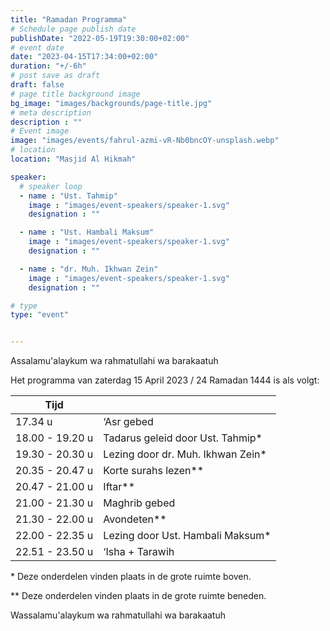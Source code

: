 ```yaml
---
title: "Ramadan Programma"
# Schedule page publish date
publishDate: "2022-05-19T19:30:00+02:00"
# event date
date: "2023-04-15T17:34:00+02:00"
duration: "+/-6h"
# post save as draft
draft: false
# page title background image
bg_image: "images/backgrounds/page-title.jpg"
# meta description
description : ""
# Event image
image: "images/events/fahrul-azmi-vR-Nb0bncOY-unsplash.webp"
# location
location: "Masjid Al Hikmah"

speaker:
  # speaker loop
  - name : "Ust. Tahmip"
    image : "images/event-speakers/speaker-1.svg"
    designation : ""

  - name : "Ust. Hambali Maksum"
    image : "images/event-speakers/speaker-1.svg"
    designation : ""

  - name : "dr. Muh. Ikhwan Zein"
    image : "images/event-speakers/speaker-1.svg"
    designation : ""

# type
type: "event"


---
```


Assalamu'alaykum wa rahmatullahi wa barakaatuh

Het programma van zaterdag 15 April 2023 / 24 Ramadan 1444 is als volgt: 


| Tijd  |  |
|--------|-------|
| 17.34 u | ‘Asr gebed |
| 18.00 - 19.20 u        | Tadarus geleid door Ust. Tahmip* |
| 19.30 - 20.30 u | Lezing door dr. Muh. Ikhwan Zein* | 
| 20.35 - 20.47 u | Korte surahs lezen** | 
| 20.47 - 21.00 u | Iftar** |
| 21.00 - 21.30 u | Maghrib gebed  |
| 21.30 - 22.00 u | Avondeten** |
| 22.00 - 22.35 u | Lezing door Ust. Hambali Maksum*  |
| 22.51 - 23.50 u | ‘Isha + Tarawih |


\* Deze onderdelen vinden plaats in de grote ruimte boven.

** Deze onderdelen vinden plaats in de grote ruimte beneden.


Wassalamu'alaykum wa rahmatullahi wa barakaatuh
